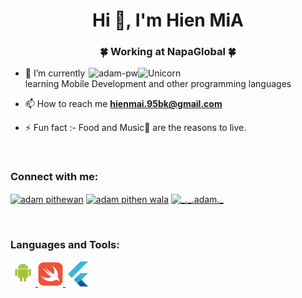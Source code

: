 <h1 align="center">Hi 👋, I'm Hien MiA</h1>
<h3 align="center">🍀 Working at NapaGlobal 🍀</h3>

<img align="right" width=300px alt="Unicorn" src="https://media.giphy.com/media/3ohs4BSacFKI7A717y/giphy.gif" />


<p><img align="right" src="https://github.com/hienmai-ng/blob/main/animation_500_kxa883sd.gif" alt="adam-pw" /></p>


- 🌱 I’m currently learning Mobile Development and other programming languages

- 📫 How to reach me **hienmai.95bk@gmail.com**

- ⚡ Fun fact :- Food and Music🎵 are the reasons to live.

<br>

<h3 align="left">Connect with me:</h3>
<p align="left">
  <a href="https://www.linkedin.com/in/hi%E1%BB%83n-mai-v%C3%B5-ng%E1%BB%8Dc-b59674216/" target="blank"><img align="center"
      src="https://raw.githubusercontent.com/rahuldkjain/github-profile-readme-generator/master/src/images/icons/Social/linked-in-alt.svg"
      alt="adam pithewan" height="30" width="40" /></a> 
  <a href="https://www.facebook.com/profile.php?id=100028792401253" target="blank"><img align="center"
      src="https://raw.githubusercontent.com/rahuldkjain/github-profile-readme-generator/master/src/images/icons/Social/facebook.svg"
      alt="adam pithen wala" height="30" width="40" /></a> 
  <a href="https://www.instagram.com/ngoc_hien_miracle/" target="blank"><img align="center"
      src="https://raw.githubusercontent.com/rahuldkjain/github-profile-readme-generator/master/src/images/icons/Social/instagram.svg"
      alt="_._.adam._" height="30" width="40" /></a> 
</p>

<br>

<h3 align="left">Languages and Tools:</h3>
<p align="left"> <a href="https://raw.githubusercontent.com/devicons/devicon/master/icons/apple/apple-original.svg"> <img
      src="https://raw.githubusercontent.com/devicons/devicon/master/icons/android/android-original-wordmark.svg"
      alt="android" width="40" height="40" /> </a> <a href="https://developer.apple.com/swift/" target="_blank" rel="noreferrer">
    <img src="https://raw.githubusercontent.com/devicons/devicon/master/icons/swift/swift-original.svg"
      alt="bootstrap" width="40" height="40" /> </a> <a href="https://flutter.dev/" target="_blank"
    rel="noreferrer"> <img src="https://raw.githubusercontent.com/devicons/devicon/master/icons/flutter/flutter-original.svg"
      alt="c" width="40" height="40" />  </a> <ahref="https://flutter.dev/" target="_blank" rel="noreferrer"  <img

<br>


<!-- <br>
<h3>Trophies :-</h3>
<p align="left"> <a href="https://github.com/ryo-ma/github-profile-trophy"><img
      src="https://github-profile-trophy.vercel.app/?username=adam-pw&bg_color=0d1117&text_color=ffffff" alt="adam-pw" /></a> </p> -->
      
<p align="left"> <a href="https://twitter.com/" target="blank"><img
      src="https://img.shields.io/twitter/follow/?logo=twitter&style=for-the-badge" alt="" /></a> </p>
